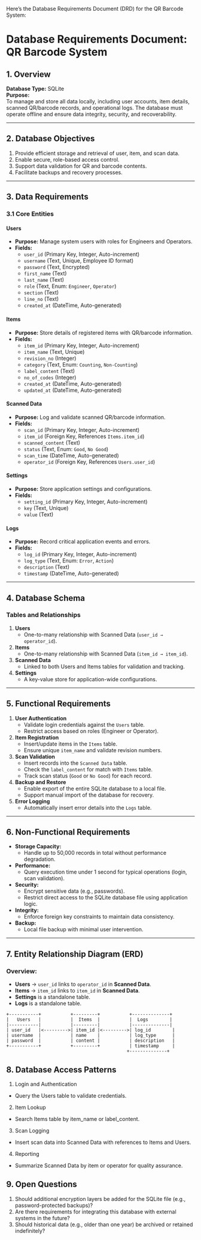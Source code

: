 Here’s the Database Requirements Document (DRD) for the QR Barcode System:

# Database Requirements Document: QR Barcode System

## 1. Overview

**Database Type:** SQLite  
**Purpose:**  
To manage and store all data locally, including user accounts, item details, scanned QR/barcode records, and operational logs. The database must operate offline and ensure data integrity, security, and recoverability.

---

## 2. Database Objectives

1. Provide efficient storage and retrieval of user, item, and scan data.  
2. Enable secure, role-based access control.  
3. Support data validation for QR and barcode contents.  
4. Facilitate backups and recovery processes.  

---

## 3. Data Requirements

### 3.1 Core Entities

#### **Users**
- **Purpose:** Manage system users with roles for Engineers and Operators.
- **Fields:**
  - `user_id` (Primary Key, Integer, Auto-increment)
  - `username` (Text, Unique, Employee ID format)
  - `password` (Text, Encrypted)
  - `first_name` (Text)
  - `last_name` (Text)
  - `role` (Text, Enum: `Engineer`, `Operator`)
  - `section` (Text)
  - `line_no` (Text)
  - `created_at` (DateTime, Auto-generated)

#### **Items**
- **Purpose:** Store details of registered items with QR/barcode information.
- **Fields:**
  - `item_id` (Primary Key, Integer, Auto-increment)
  - `item_name` (Text, Unique)
  - `revision_no` (Integer)
  - `category` (Text, Enum: `Counting`, `Non-Counting`)
  - `label_content` (Text)
  - `no_of_codes` (Integer)
  - `created_at` (DateTime, Auto-generated)
  - `updated_at` (DateTime, Auto-generated)

#### **Scanned Data**
- **Purpose:** Log and validate scanned QR/barcode information.
- **Fields:**
  - `scan_id` (Primary Key, Integer, Auto-increment)
  - `item_id` (Foreign Key, References `Items.item_id`)
  - `scanned_content` (Text)
  - `status` (Text, Enum: `Good`, `No Good`)
  - `scan_time` (DateTime, Auto-generated)
  - `operator_id` (Foreign Key, References `Users.user_id`)

#### **Settings**
- **Purpose:** Store application settings and configurations.
- **Fields:**
  - `setting_id` (Primary Key, Integer, Auto-increment)
  - `key` (Text, Unique)
  - `value` (Text)

#### **Logs**
- **Purpose:** Record critical application events and errors.
- **Fields:**
  - `log_id` (Primary Key, Integer, Auto-increment)
  - `log_type` (Text, Enum: `Error`, `Action`)
  - `description` (Text)
  - `timestamp` (DateTime, Auto-generated)

---

## 4. Database Schema

### Tables and Relationships
1. **Users**  
   - One-to-many relationship with Scanned Data (`user_id → operator_id`).  
2. **Items**  
   - One-to-many relationship with Scanned Data (`item_id → item_id`).  
3. **Scanned Data**  
   - Linked to both Users and Items tables for validation and tracking.  
4. **Settings**  
   - A key-value store for application-wide configurations.  

---

## 5. Functional Requirements

1. **User Authentication**
   - Validate login credentials against the `Users` table.
   - Restrict access based on roles (Engineer or Operator).
2. **Item Registration**
   - Insert/update items in the `Items` table.
   - Ensure unique `item_name` and validate revision numbers.
3. **Scan Validation**
   - Insert records into the `Scanned Data` table.
   - Check the `label_content` for match with `Items` table.
   - Track scan status (`Good` or `No Good`) for each record.
4. **Backup and Restore**
   - Enable export of the entire SQLite database to a local file.
   - Support manual import of the database for recovery.
5. **Error Logging**
   - Automatically insert error details into the `Logs` table.

---

## 6. Non-Functional Requirements

- **Storage Capacity:**  
  - Handle up to 50,000 records in total without performance degradation.  
- **Performance:**  
  - Query execution time under 1 second for typical operations (login, scan validation).  
- **Security:**  
  - Encrypt sensitive data (e.g., passwords).  
  - Restrict direct access to the SQLite database file using application logic.  
- **Integrity:**  
  - Enforce foreign key constraints to maintain data consistency.  
- **Backup:**  
  - Local file backup with minimal user intervention.

---

## 7. Entity Relationship Diagram (ERD)

### Overview:
- **Users** → `user_id` links to `operator_id` in **Scanned Data**.
- **Items** → `item_id` links to `item_id` in **Scanned Data**.
- **Settings** is a standalone table.
- **Logs** is a standalone table.

```plaintext
+-----------+           +---------+           +--------------+
|   Users   |           |  Items  |           |  Logs        |
|-----------|           |---------|           |--------------|
| user_id   |<--------->| item_id |<--------->| log_id        |
| username  |           | name    |           | log_type      |
| password  |           | content |           | description   |
+-----------+           +---------+           | timestamp     |
                                             +--------------+
```

## 8. Database Access Patterns

1.	Login and Authentication
   - Query the Users table to validate credentials.
2.	Item Lookup
   - Search Items table by item_name or label_content.
3.	Scan Logging
   - Insert scan data into Scanned Data with references to Items and Users.
4.	Reporting
   - Summarize Scanned Data by item or operator for quality assurance.

## 9. Open Questions

1.	Should additional encryption layers be added for the SQLite file (e.g., password-protected backups)?
2.	Are there requirements for integrating this database with external systems in the future?
3.	Should historical data (e.g., older than one year) be archived or retained indefinitely?